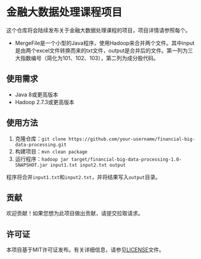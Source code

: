 # 金融大数据处理课程项目

这个仓库将会陆续发布关于金融大数据处理课程的项目，项目详情请参照每个。
- MergeFile是一个小型的Java程序，使用Hadoop来合并两个文件。其中input是由两个excel文件转换而来的txt文件，output是合并后的文件。第⼀列为三⼤指数编号（简化为101、102、103），第⼆列为成分股代码。

## 使用需求

- Java 8或更高版本
- Hadoop 2.7.3或更高版本

## 使用方法

1. 克隆仓库：`git clone https://github.com/your-username/financial-big-data-processing.git`
2. 构建项目：`mvn clean package`
3. 运行程序：`hadoop jar target/financial-big-data-processing-1.0-SNAPSHOT.jar input1.txt input2.txt output`

程序将合并`input1.txt`和`input2.txt`，并将结果写入`output`目录。

## 贡献

欢迎贡献！如果您想为此项目做出贡献，请提交拉取请求。

## 许可证

本项目基于MIT许可证发布。有关详细信息，请参见[LICENSE](LICENSE)文件。
